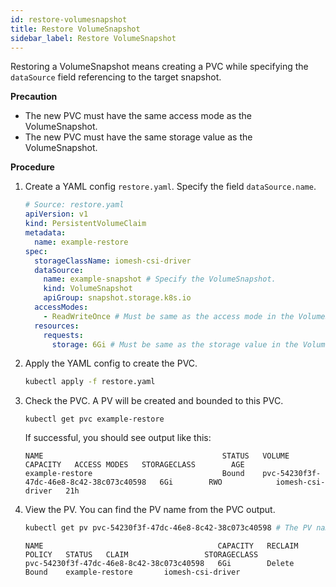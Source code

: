 ```yaml
---
id: restore-volumesnapshot
title: Restore VolumeSnapshot
sidebar_label: Restore VolumeSnapshot
---
```


Restoring a VolumeSnapshot means creating a PVC while specifying the `dataSource` field referencing to the target snapshot. 

**Precaution** 
- The new PVC must have the same access mode as the VolumeSnapshot.
- The new PVC must have the same storage value as the VolumeSnapshot.

**Procedure**

1. Create a YAML config `restore.yaml`. Specify the field `dataSource.name`.

    ```yaml
    # Source: restore.yaml
    apiVersion: v1
    kind: PersistentVolumeClaim
    metadata:
      name: example-restore 
    spec:
      storageClassName: iomesh-csi-driver 
      dataSource:
        name: example-snapshot # Specify the VolumeSnapshot.
        kind: VolumeSnapshot
        apiGroup: snapshot.storage.k8s.io
      accessModes:
        - ReadWriteOnce # Must be same as the access mode in the VolumeSnapshot.
      resources:
        requests:
          storage: 6Gi # Must be same as the storage value in the VolumeSnapshot.
    ```

2. Apply the YAML config to create the PVC.

    ```bash
    kubectl apply -f restore.yaml
    ```
3. Check the PVC. A PV will be created and bounded to this PVC.

    ```
    kubectl get pvc example-restore
    ```
   If successful, you should see output like this:
    ```output
    NAME                                        STATUS   VOLUME                                     CAPACITY   ACCESS MODES   STORAGECLASS        AGE
    example-restore                             Bound    pvc-54230f3f-47dc-46e8-8c42-38c073c40598   6Gi        RWO            iomesh-csi-driver   21h   
    ```
4. View the PV. You can find the PV name from the PVC output.
    ```bash
    kubectl get pv pvc-54230f3f-47dc-46e8-8c42-38c073c40598 # The PV name you get in Step 3.
    ```
    ```output
    NAME                                       CAPACITY   RECLAIM POLICY   STATUS   CLAIM                 STORAGECLASS
    pvc-54230f3f-47dc-46e8-8c42-38c073c40598   6Gi        Delete           Bound    example-restore       iomesh-csi-driver
    ```